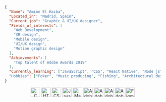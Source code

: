```json
{
  "Name": "Amine El Haiba",
  "Located_in": "Madrid, Spain",
  "Current_job": "Graphic & UI/UX designer",
  "Fields_of_interests": [
    "Web Development",
    "XR design",
    "Mobile design",
    "UI/UX design",
    "Motion graphic design"
  ],
  "Achievements": [
    "Top talent of Adobe Awards 2019"
  ],
  "Currently_learning": ["JavaScript", "CSS", "React Native", "Node js"]
  "Hobbies": ["Poker", "Music producing", "Fishing", "Architectural design", "Learning new things"]
}
```
<p align="center">
  <img src="https://img.shields.io/badge/-C-2D333B?style=flat&logo=c&logoColor=white" alt="C" height="30"/>
  <img src="https://img.shields.io/badge/-HTML5-2D333B?style=flat&logo=html5&logoColor=white" alt="HTML5" height="30"/>
  <img src="https://img.shields.io/badge/-CSS3-2D333B?style=flat&logo=css3&logoColor=white" alt="CSS3" height="30"/>
  <img src="https://img.shields.io/badge/-JavaScript-2D333B?style=flat&logo=javascript&logoColor=white" alt="JavaScript" height="30"/>
  <img src="https://img.shields.io/badge/-Makefile-2D333B?style=flat&logo=makefile&logoColor=white" alt="Makefile" height="30"/>
  <img src="https://img.shields.io/badge/-Adobe%20Photoshop-2D333B?style=flat&logo=adobe-photoshop&logoColor=white" alt="Adobe Photoshop" height="30"/>
  <img src="https://img.shields.io/badge/-Adobe%20Illustrator-2D333B?style=flat&logo=adobe-illustrator&logoColor=white" alt="Adobe Illustrator" height="30"/>
  <img src="https://img.shields.io/badge/-Adobe%20Premiere%20Pro-2D333B?style=flat&logo=adobe-premiere-pro&logoColor=white" alt="Adobe Premiere Pro" height="30"/>
  <img src="https://img.shields.io/badge/-Adobe%20After%20Effects-2D333B?style=flat&logo=adobe-after-effects&logoColor=white" alt="Adobe After Effects" height="30"/>
  <img src="https://img.shields.io/badge/-Figma-2D333B?style=flat&logo=figma&logoColor=white" alt="Figma" height="30"/>
</p>
